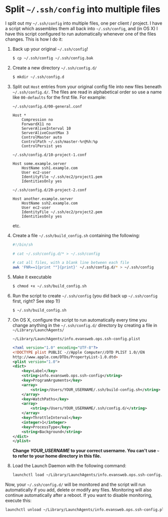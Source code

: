 # Split `~/.ssh/config` into multiple files

I split out my `~/.ssh/config` into multiple files, one per client / project. I have a script which assembles them all back into `~/.ssh/config`, and (in OS X) I have this script configured to run automatically whenever one of the files changes. This is how I do it:

1. Back up your original `~/.ssh/config`!

    ```bash
    $ cp ~/.ssh/config ~/.ssh/config.bak
    ```

2. Create a new directory `~/.ssh/config.d/`

    ```bash
    $ mkdir ~/.ssh/config.d
    ```


3. Split out `Host` entries from your original config file into new files beneath `~/.ssh/config.d/`. The files are read in alphabetical order so use a name like `00-defaults` for the first file. For example:

    `~/.ssh/config.d/00-general.conf`
    ```
    Host *
        Compression no
        ForwardX11 no
        ServerAliveInterval 10
        ServerAliveCountMax 3
        ControlMaster auto
        ControlPath ~/.ssh/master-%r@%h:%p
        ControlPersist yes
    ```

    `~/.ssh/config.d/10-project-1.conf`
    ```
    Host some.example.server
        HostName ssh1.example.com
        User ec2-user
        IdentityFile ~/.ssh/ec2/project1.pem
        IdentitiesOnly yes
    ```

    `~/.ssh/config.d/20-project-2.conf`
    ```
    Host another.example.server
        HostName ssh2.example.com
        User ec2-user
        IdentityFile ~/.ssh/ec2/project2.pem
        IdentitiesOnly yes
    ```

    etc.

4. Create a file `~/.ssh/build_config.sh` containing the following:

    ```sh
    #!/bin/sh

    # cat ~/.ssh/config.d/* > ~/.ssh/config

    # cat all files, with a blank line between each file
    awk 'FNR==1{print ""}{print}' ~/.ssh/config.d/* > ~/.ssh/config
    ```

5. Make it executable

    ```bash
    $ chmod +x ~/.ssh/build_config.sh
    ```

6. Run the script to create `~/.ssh/config` (you did back up `~/.ssh/config` first, right? See step 1!)

    ```bash
    $ ~/.ssh/build_config.sh
    ```

7. On OS X, configure the script to run automatically every time you change anything in the `~/.ssh/config.d/` directory by creating a file in `~/Library/LaunchAgents/`

    `~/Library/LaunchAgents/info.evansweb.ops.ssh-config.plist`
    ```xml
    <?xml version="1.0" encoding="UTF-8"?>
    <!DOCTYPE plist PUBLIC -//Apple Computer//DTD PLIST 1.0//EN
    http://www.apple.com/DTDs/PropertyList-1.0.dtd>
    <plist version="1.0">
    <dict>
        <key>Label</key>
        <string>info.evansweb.ops.ssh-config</string>
        <key>ProgramArguments</key>
        <array>
            <string>/Users/YOUR_USERNAME/.ssh/build-config.sh</string>
        </array>
        <key>WatchPaths</key>
        <array>
            <string>/Users/YOUR_USERNAME/.ssh/config.d/</string>
        </array>
        <key>ThrottleInterval</key>
        <integer>1</integer>
        <key>ProcessType</key>
        <string>Background</string>
    </dict>
    </plist>
    ```

    **Change _YOUR_USERNAME_ to your correct username. You can't use `~` to refer to your home directory in this file.**

8. Load the Launch Daemon with the following command:

    ```bash
    launchctl load ~/Library/LaunchAgents/info.evansweb.ops.ssh-config.plist
    ```

Now, your `~/.ssh/config.d/` will be monitored and the script will run automatically if you add, delete or modify any files. Monitoring will also continue automatically after a reboot. If you want to disable monitoring, execute this:

```bash
launchctl unload ~/Library/LaunchAgents/info.evansweb.ops.ssh-config.plist
```
